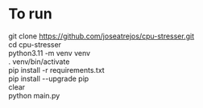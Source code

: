 # To run

git clone https://github.com/joseatrejos/cpu-stresser.git  
cd cpu-stresser  
python3.11 -m venv venv  
. venv/bin/activate  
pip install -r requirements.txt  
pip install --upgrade pip  
clear  
python main.py  

